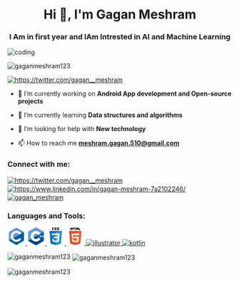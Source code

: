  <h1 align="center">Hi 👋, I'm Gagan Meshram </h1>
<h3 align="center">I Am in first year and IAm Intrested in AI and Machine Learning </h3>
<img align= " right" alt="coding" width ="400" src="https://as2.ftcdn.net/v2/jpg/02/73/46/99/1000_F_273469972_ESU9Rq3eIpSrK3xddlIEyDh7vrslbiGg.jpg">

<p align="left"> <img src="https://komarev.com/ghpvc/?username=gaganmeshram123&label=Profile%20views&color=0e75b6&style=flat" alt="gaganmeshram123" /> </p>

<p align="left"> <a href="https://twitter.com/https://twitter.com/gagan__meshram" target="blank"><img src="https://img.shields.io/twitter/follow/https://twitter.com/gagan__meshram?logo=twitter&style=for-the-badge" alt="https://twitter.com/gagan__meshram" /></a> </p>

- 🔭 I’m currently working on **Android App development and Open-source projects**

- 🌱 I’m currently learning **Data structures and algorithms**

- 🤝 I’m looking for help with **New technology**

- 📫 How to reach me **meshram.gagan.510@gmail.com**

<h3 align="left">Connect with me:</h3>
<p align="left">
<a href="https://twitter.com/https://twitter.com/gagan__meshram" target="blank"><img align="center" src="https://raw.githubusercontent.com/rahuldkjain/github-profile-readme-generator/master/src/images/icons/Social/twitter.svg" alt="https://twitter.com/gagan__meshram" height="30" width="40" /></a>
<a href="https://linkedin.com/in/https://www.linkedin.com/in/gagan-meshram-7a2102246/" target="blank"><img align="center" src="https://raw.githubusercontent.com/rahuldkjain/github-profile-readme-generator/master/src/images/icons/Social/linked-in-alt.svg" alt="https://www.linkedin.com/in/gagan-meshram-7a2102246/" height="30" width="40" /></a>
<a href="https://instagram.com/gagan_meshram" target="blank"><img align="center" src="https://raw.githubusercontent.com/rahuldkjain/github-profile-readme-generator/master/src/images/icons/Social/instagram.svg" alt="gagan_meshram" height="30" width="40" /></a>
</p>

<h3 align="left">Languages and Tools:</h3>
<p align="left"> <a href="https://www.cprogramming.com/" target="_blank" rel="noreferrer"> <img src="https://raw.githubusercontent.com/devicons/devicon/master/icons/c/c-original.svg" alt="c" width="40" height="40"/> </a> <a href="https://www.w3schools.com/cpp/" target="_blank" rel="noreferrer"> <img src="https://raw.githubusercontent.com/devicons/devicon/master/icons/cplusplus/cplusplus-original.svg" alt="cplusplus" width="40" height="40"/> </a> <a href="https://www.w3schools.com/css/" target="_blank" rel="noreferrer"> <img src="https://raw.githubusercontent.com/devicons/devicon/master/icons/css3/css3-original-wordmark.svg" alt="css3" width="40" height="40"/> </a> <a href="https://www.w3.org/html/" target="_blank" rel="noreferrer"> <img src="https://raw.githubusercontent.com/devicons/devicon/master/icons/html5/html5-original-wordmark.svg" alt="html5" width="40" height="40"/> </a> <a href="https://www.adobe.com/in/products/illustrator.html" target="_blank" rel="noreferrer"> <img src="https://www.vectorlogo.zone/logos/adobe_illustrator/adobe_illustrator-icon.svg" alt="illustrator" width="40" height="40"/> </a> <a href="https://kotlinlang.org" target="_blank" rel="noreferrer"> <img src="https://www.vectorlogo.zone/logos/kotlinlang/kotlinlang-icon.svg" alt="kotlin" width="40" height="40"/> </a> </p>

<p><img align="left" src="https://github-readme-stats.vercel.app/api/top-langs?username=gaganmeshram123&show_icons=true&locale=en&layout=compact" alt="gaganmeshram123" /></p>

<p>&nbsp;<img align="center" src="https://github-readme-stats.vercel.app/api?username=gaganmeshram123&show_icons=true&locale=en" alt="gaganmeshram123" /></p>

<p><img align="center" src="https://github-readme-streak-stats.herokuapp.com/?user=gaganmeshram123&" alt="gaganmeshram123" /></p>
